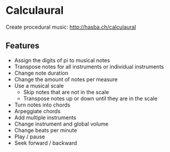 # Calculaural

Create procedural music: http://hasba.ch/calculaural

## Features

- Assign the digits of pi to musical notes
- Transpose notes for all instruments or individual instruments
- Change note duration
- Change the amount of notes per measure
- Use a musical scale
    - Skip notes that are not in the scale
    - Transpose notes up or down until they are in the scale
- Turn notes into chords
- Arpeggiate chords
- Add multiple instruments
- Change instrument and global volume
- Change beats per minute
- Play / pause
- Seek forward / backward
